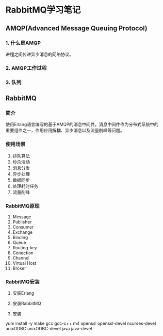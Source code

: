 # RabbitMQ学习笔记
## AMQP(Advanced Message Queuing Protocol)
### 1. 什么是AMQP
进程之间传递异步消息的网络协议。

### 2. AMQP工作过程

### 3. 队列

## RabbitMQ
### 简介
使用Erlang语言编写的基于AMQP的消息中间件。消息中间件作为分布式系统中的重要组件之一，作用应用解耦、异步消息以及流量削峰等问题。 

### 使用场景
1. 排队算法
2. 秒杀活动
3. 消息分发
4. 异步处理
5. 数据同步
6. 处理耗时任务
7. 流量削峰

### RabbitMQ原理
1. Message
2. Publisher
3. Consumer
4. Exchange
5. Binding
6. Queue
7. Routing-key
8. Conection
9. Channel
10. Virtual Host
11. Broker

### RabbitMQ安装
1. 安装Erlang

2. 安装RabbitMQ
3. 安装


yum install -y make gcc gcc-c++ m4 openssl openssl-devel ncurses-devel unixODBC unixODBC-devel java java-devel